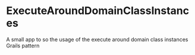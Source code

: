 ExecuteAroundDomainClassInstances
=================================

A small app to so the usage of the execute around domain class instances Grails pattern